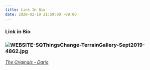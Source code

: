 ```yaml
---
title: Link In Bio
date: 2020-02-19 21:59:00 -08:00
---
```


### Link in Bio

### ![WEBSITE-SQThingsChange-TerrainGallery-Sept2019-4862.jpg](/uploads/WEBSITE-SQThingsChange-TerrainGallery-Sept2019-4862.jpg)
*[The Originals - Dario](https://factorytown.click/Originals-Dario)*